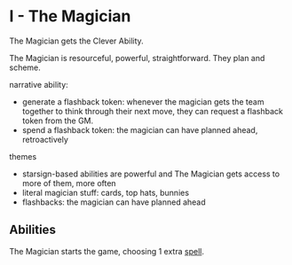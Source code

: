 # I - The Magician

The Magician gets the Clever Ability.

The Magician is resourceful, powerful, straightforward. They plan and scheme.



narrative ability:
 - generate a flashback token: whenever the magician gets the team together to think through their next move, they can request a flashback token from the GM.
 - spend a flashback token: the magician can have planned ahead, retroactively

themes
 - starsign-based abilities are powerful and The Magician gets access to more of them, more often
 - literal magician stuff: cards, top hats, bunnies
 - flashbacks: the magician can have planned ahead

## Abilities

The Magician starts the game, choosing 1 extra [spell](../magic.md).